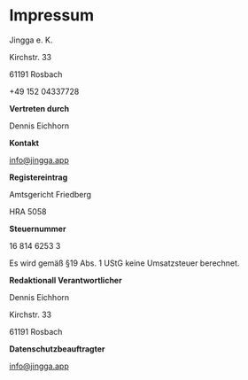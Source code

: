 # Impressum

Jingga e. K.

Kirchstr. 33

61191 Rosbach

+49 152 04337728

**Vertreten durch**

Dennis Eichhorn

**Kontakt**

info@jingga.app

**Registereintrag**

Amtsgericht Friedberg

HRA 5058

**Steuernummer**

16 814 6253 3

Es wird gemäß §19 Abs. 1 UStG keine Umsatzsteuer berechnet.

**Redaktionall Verantwortlicher**

Dennis Eichhorn

Kirchstr. 33

61191 Rosbach

**Datenschutzbeauftragter**

info@jingga.app